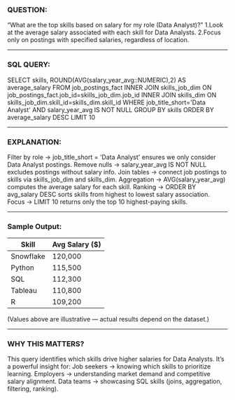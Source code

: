 ### QUESTION:
“What are the top skills based on salary for my role (Data Analyst)?”
1.Look at the average salary associated with each skill for Data Analysts.
2.Focus only on postings with specified salaries, regardless of location.

************************************************************************
###  SQL QUERY:
SELECT skills,
        ROUND(AVG(salary_year_avg::NUMERIC),2) AS average_salary
FROM 
        job_postings_fact
INNER JOIN skills_job_dim ON job_postings_fact.job_id=skills_job_dim.job_id
INNER JOIN skills_dim ON skills_job_dim.skill_id=skills_dim.skill_id
WHERE 
        job_title_short='Data Analyst' AND 
        salary_year_avg IS NOT NULL
GROUP BY 
        skills
ORDER BY 
        average_salary DESC
LIMIT 10

************************************************************************
### EXPLANATION:
Filter by role → job_title_short = 'Data Analyst' ensures we only consider Data Analyst postings.
Remove nulls → salary_year_avg IS NOT NULL excludes postings without salary info.
Join tables → connect job postings to skills via skills_job_dim and skills_dim.
Aggregation → AVG(salary_year_avg) computes the average salary for each skill.
Ranking → ORDER BY avg_salary DESC sorts skills from highest to lowest salary association.
Focus → LIMIT 10 returns only the top 10 highest-paying skills.

************************************************************************
### Sample Output:

| Skill     | Avg Salary ($) |
|-----------|----------------|
| Snowflake | 120,000        |
| Python    | 115,500        |
| SQL       | 112,300        |
| Tableau   | 110,800        |
| R         | 109,200        |

(Values above are illustrative — actual results depend on the dataset.)

************************************************************************
### WHY THIS MATTERS?
This query identifies which skills drive higher salaries for Data Analysts.
It’s a powerful insight for:
Job seekers → knowing which skills to prioritize learning.
Employers → understanding market demand and competitive salary alignment.
Data teams → showcasing SQL skills (joins, aggregation, filtering, ranking).
